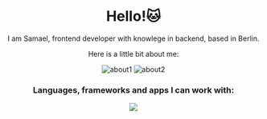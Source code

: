 <h1 align="center">Hello!🐱</h1>
<div align="center">
<div>
  <p>I am Samael, frontend developer with knowlege in backend, based in Berlin.</p>
  <p>Here is a little bit about me:</p>
</div>
<div>
  
![about1](https://github.com/ssamaels/ssamaels/assets/133221940/a4ea14fa-1789-46eb-ad2b-8d648757b431) ![about2](https://github.com/ssamaels/ssamaels/assets/133221940/baa995cf-273c-4f00-999e-ff556c094088)

</div>

<h3>Languages, frameworks and apps I can work with:</h3>
<p>
  <a href="https://skillicons.dev">
    <img src="https://skillicons.dev/icons?i=git,github,html,css,js,react,nextjs,vscode,ps" />
  </a>
</p>
</div>


